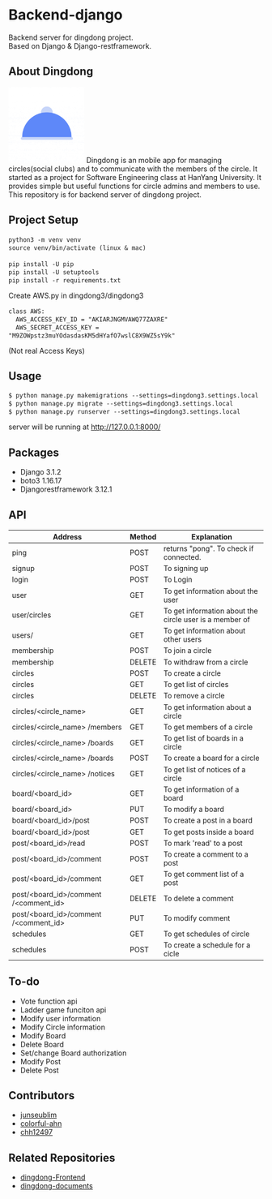 # Backend-django
Backend server for dingdong project. <br>
Based on Django & Django-restframework.

## About Dingdong
<img src="https://github.com/dingdongProject/Backend-django/blob/master/image/dingdong.gif?raw=true" width="150"/>
Dingdong is an mobile app for managing circles(social clubs) and to communicate with the members of the circle. It started as a project for Software Engineering
class at HanYang University. It provides simple but useful functions for circle admins and members to use. This repository is for backend server of dingdong project.

## Project Setup
```
python3 -m venv venv
source venv/bin/activate (linux & mac)

pip install -U pip
pip install -U setuptools
pip install -r requirements.txt
```
Create AWS.py in dingdong3/dingdong3
```
class AWS:
  AWS_ACCESS_KEY_ID = "AKIARJNGMVAWQ77ZAXRE"
  AWS_SECRET_ACCESS_KEY = "M9ZOWpstz3muYOdasdasKM5dHYafO7wslC8X9WZ5sY9k"
```
(Not real Access Keys)

## Usage
```
$ python manage.py makemigrations --settings=dingdong3.settings.local
$ python manage.py migrate --settings=dingdong3.settings.local
$ python manage.py runserver --settings=dingdong3.settings.local
```
server will be running at http://127.0.0.1:8000/

## Packages

- Django 3.1.2
- boto3 1.16.17
- Djangorestframework 3.12.1


## API
| Address                               | Method | Explanation                                              |
|---------------------------------------|--------|----------------------------------------------------------|
| ping                                  | POST   | returns "pong".  To check if connected.                  |
| signup                                | POST   | To signing up                                            |
| login                                 | POST   | To Login                                                 |
| user                                  | GET    | To get information  about the user                       |
| user/circles                          | GET    | To get information about  the circle user is a member of |
| users/<username>                      | GET    | To get information  about other users                    |
| membership                            | POST   | To join a circle                                         |
| membership                            | DELETE | To withdraw from a circle                                |
| circles                               | POST   | To create a circle                                       |
| circles                               | GET    | To get list of circles                                   |
| circles                               | DELETE | To remove a circle                                       |
| circles/<circle_name>                 | GET    | To get information  about a circle                       |
| circles/<circle_name> /members        | GET    | To get members of a circle                               |
| circles/<circle_name> /boards         | GET    | To get list of boards in a circle                        |
| circles/<circle_name> /boards         | POST   | To create a board for a circle                           |
| circles/<circle_name> /notices        | GET    | To get list of notices of a circle                       |
| board/<board_id>                      | GET    | To get information of a board                            |
| board/<board_id>                      | PUT    | To modify a board                                        |
| board/<board_id>/post                 | POST   | To create a post in a board                              |
| board/<board_id>/post                 | GET    | To get posts inside a board                              |
| post/<board_id>/read                  | POST   | To mark 'read' to a post                                 |
| post/<board_id>/comment               | POST   | To create a comment to a post                            |
| post/<board_id>/comment               | GET    | To get comment list of a post                            |
| post/<board_id>/comment /<comment_id> | DELETE | To delete a comment                                      |
| post/<board_id>/comment /<comment_id> | PUT    | To modify comment                                        |
| schedules                             | GET    | To get schedules of circle                               |
| schedules                             | POST   | To create a schedule for a cicle                         |

## To-do
- Vote function api
- Ladder game funciton api
- Modify user information
- Modify Circle information
- Modify Board
- Delete Board
- Set/change Board authorization
- Modify Post
- Delete Post


## Contributors

- [junseublim](https://github.com/junseublim)
- [colorful-ahn](https://github.com/colorful-ahn)
- [chh12497](https://github.com/chh12497)

## Related Repositories
- [dingdong-Frontend](https://github.com/dingdongProject/Frontend-react-native)
- [dingdong-documents](https://github.com/dingdongProject/documentation)
